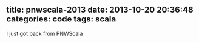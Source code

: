 title: pnwscala-2013
date: 2013-10-20 20:36:48
categories: code
tags: scala
---

I just got back from PNWScala